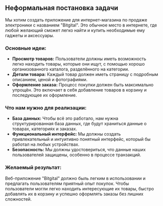 ## Неформальная постановка задачи

Мы хотим создать приложение для интернет-магазина по продаже электроники с названием "Bitgital". Это обычное место в интернете, где любой желающий сможет легко найти и купить необходимые ему гаджеты и аксессуары.

### Основные идеи:
- **Просмотр товаров:** Пользователи должны иметь возможность легко находить товары, которые они ищут, с помощью хорошо организованного каталога, разделённого на категории.
- **Детали товара:** Каждый товар должен иметь страницу с подробным описанием, ценой и фотографиями.
- **Оформление заказа:** Процесс покупки должен быть максимально упрощён. Это включает в себя добавление товаров в корзину и последующее их оформление.

### Что нам нужно для реализации:
- **База данных:** Чтобы всё это работало, нам нужна структурированная база данных, где будут храниться данные о товарах, категориях и заказах.
- **Функциональный интерфейс:** Мы должны создать привлекательный и интуитивно понятный интерфейс, который бы работал на любых устройствах.
- **Безопасность:** Мы должны удостовериться, что данные наших пользователей защищены, особенно в процессе транзакций.

### Желаемый результат:
Веб-приложение "Bitgital" должно быль легким в использовании и предлагать пользователям приятный опыт покупок. Чтобы пользователи могли легко находить интересующие их товары, быстро добавлять их в корзину и успешно оформлять заказы без лишних сложностей.

